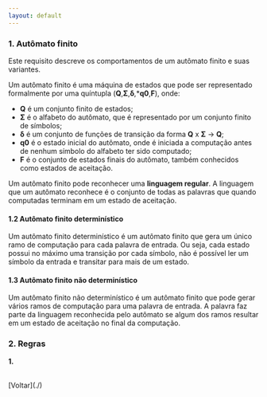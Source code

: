 ```yaml
---
layout: default
---
```


### 1. Autômato finito

Este requisito descreve os comportamentos de um autômato finito e suas variantes.

Um autômato finito é uma máquina de estados que pode ser representado formalmente por uma quíntupla (**Q**,**Σ**,**δ**,***q0**,**F**), onde:

- **Q** é um conjunto finito de estados;
- **Σ** é o alfabeto do autômato, que é representado por um conjunto finito de símbolos;
- **δ** é um conjunto de funções de transição da forma **Q** x **Σ** → **Q**;
- **q0** é o estado inicial do autômato, onde é iniciada a computação antes de nenhum símbolo do alfabeto ter sido computado;
- **F** é o conjunto de estados finais do autômato, também conhecidos como estados de aceitação.

Um autômato finito pode reconhecer uma **linguagem regular**. A linguagem que um autômato reconhece é o conjunto de todas as palavras que quando computadas terminam em um estado de aceitação. 

#### 1.2 Autômato finito determinístico

Um autômato finito determinístico é um autômato finito que gera um único ramo de computação para cada palavra de entrada. Ou seja, cada estado possui no máximo uma transição por cada símbolo, não é possível ler um símbolo da entrada e transitar para mais de um estado.

#### 1.3 Autômato finito não determinístico

Um autômato finito não determinístico é um autômato finito que pode gerar vários ramos de computação para uma palavra de entrada. A palavra faz parte da linguagem reconhecida pelo autômato se algum dos ramos resultar em um estado de aceitação no final da computação.

### 2. Regras

**1.** 

<br>
[Voltar](./)
